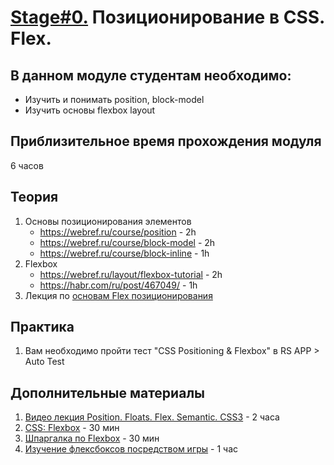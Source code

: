 # [Stage#0.](../../) Позиционирование в CSS. Flex.

## В данном модуле студентам необходимо:

- Изучить и понимать position, block-model
- Изучить основы flexbox layout

## Приблизительное время прохождения модуля

6 часов

## Теория

1. Основы позиционирования элементов
   - https://webref.ru/course/position - 2h
   - https://webref.ru/course/block-model - 2h
   - https://webref.ru/course/block-inline - 1h
2. Flexbox
   - https://webref.ru/layout/flexbox-tutorial - 2h
   - https://habr.com/ru/post/467049/ - 1h
3. Лекция по [основам Flex позиционирования](https://youtu.be/zeKsh5uPeg0?list=PLzLiprpVuH8df24MzZp-l5QMsJWJbi9qP)

## Практика

1.  Вам необходимо пройти тест "CSS Positioning & Flexbox" в RS APP > Auto Test

## Дополнительные материалы

1. [Видео лекция Position. Floats. Flex. Semantic. CSS3](https://www.youtube.com/watch?v=iSQcOjxttNg&list=PLe--kalBDwji8WXKVjhON39X4v_Uj6T_R&index=3) - 2 часа
2. [CSS: Flexbox](https://www.evernote.com/shard/s368/client/snv?noteGuid=4346cdea-9386-4738-bfff-f9faafc05e94&noteKey=fb6ec76312f7111b&sn=https%3A%2F%2Fwww.evernote.com%2Fshard%2Fs368%2Fsh%2F4346cdea-9386-4738-bfff-f9faafc05e94%2Ffb6ec76312f7111b&title=CSS%253A%2BFlexbox%2B%2528htmlacademy.ru%2529) - 30 мин
3. [Шпаргалка по Flexbox](https://habr.com/ru/post/313938/) - 30 мин
4. [Изучение флексбоксов посредством игры](https://flexboxfroggy.com/#ru) - 1 час

